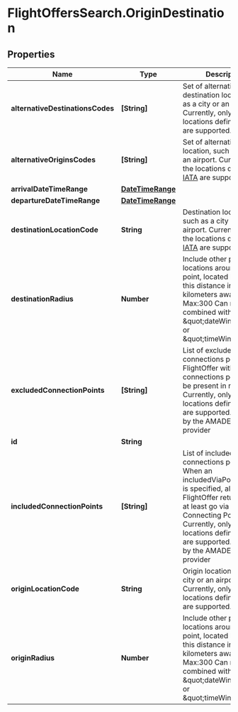 # FlightOffersSearch.OriginDestination

## Properties

Name | Type | Description | Notes
------------ | ------------- | ------------- | -------------
**alternativeDestinationsCodes** | **[String]** | Set of alternative destination location, such as a city or an airport. Currently, only the locations defined in [IATA](http://www.iata.org/publications/Pages/code-search.aspx) are supported. | [optional] 
**alternativeOriginsCodes** | **[String]** | Set of alternative origin location, such as a city or an airport. Currently, only the locations defined in [IATA](http://www.iata.org/publications/Pages/code-search.aspx) are supported. | [optional] 
**arrivalDateTimeRange** | [**DateTimeRange**](DateTimeRange.md) |  | [optional] 
**departureDateTimeRange** | [**DateTimeRange**](DateTimeRange.md) |  | [optional] 
**destinationLocationCode** | **String** | Destination location, such as a city or an airport. Currently, only the locations defined in [IATA](http://www.iata.org/publications/Pages/code-search.aspx) are supported. | [optional] 
**destinationRadius** | **Number** | Include other possible locations around the point, located less than this distance in kilometers away. Max:300  Can not be combined with \&quot;dateWindow\&quot; or \&quot;timeWindow\&quot;.  | [optional] 
**excludedConnectionPoints** | **[String]** | List of excluded connections points. Any FlightOffer with these connections points will be present in response. Currently, only the locations defined in IATA are supported. Used only by the AMADEUS provider | [optional] 
**id** | **String** |  | [optional] 
**includedConnectionPoints** | **[String]** | List of included connections points. When an includedViaPoints option is specified, all FlightOffer returned must at least go via this Connecting Point. Currently, only the locations defined in IATA are supported. Used only by the AMADEUS provider | [optional] 
**originLocationCode** | **String** | Origin location, such as a city or an airport. Currently, only the locations defined in [IATA](http://www.iata.org/publications/Pages/code-search.aspx) are supported. | [optional] 
**originRadius** | **Number** | Include other possible locations around the point, located less than this distance in kilometers away. Max:300  Can not be combined with \&quot;dateWindow\&quot; or \&quot;timeWindow\&quot;.  | [optional] 


